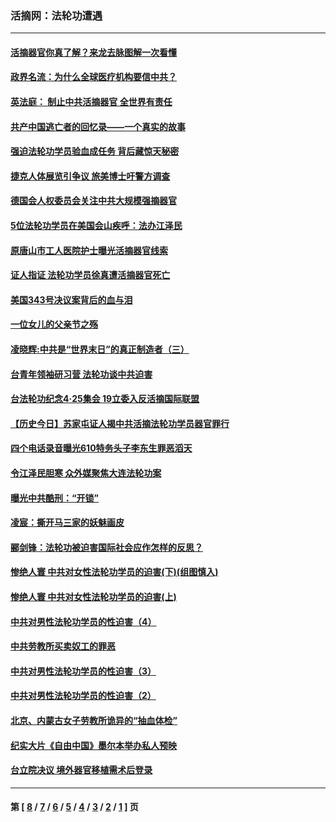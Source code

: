### 活摘网：法轮功遭遇
---
#### [活摘器官你真了解？来龙去脉图解一次看懂](../../pages/nf5881/n13013820.md?09270430) 
#### [政界名流：为什么全球医疗机构要信中共？](../../pages/nf5881/n11945479.md?09270430) 
#### [英法庭： 制止中共活摘器官 全世界有责任](../../pages/nf5881/n11330691.md?09270430) 
#### [共产中国逃亡者的回忆录——一个真实的故事](../../pages/nf5881/n10918649.md?09270430) 
#### [强迫法轮功学员验血成任务 背后藏惊天秘密](../../pages/nf5881/n4252384.md?09270430) 
#### [捷克人体展览引争议 旅美博士吁警方调查](../../pages/nf5881/n9429187.md?09270430) 
#### [德国会人权委员会关注中共大规模强摘器官](../../pages/nf5881/n8418950.md?09270430) 
#### [5位法轮功学员在美国会山疾呼：法办江泽民](../../pages/nf5881/n8101519.md?09270430) 
#### [原唐山市工人医院护士曝光活摘器官线索](../../pages/nf5881/n8076384.md?09270430) 
#### [证人指证 法轮功学员徐真遭活摘器官死亡](../../pages/nf5881/n8042467.md?09270430) 
#### [美国343号决议案背后的血与泪](../../pages/nf5881/n8020684.md?09270430) 
#### [一位女儿的父亲节之殇](../../pages/nf5881/n8014122.md?09270430) 
#### [凌晓辉:中共是“世界末日”的真正制造者（三）](../../pages/nf5881/n4210333.md?09270430) 
#### [台青年领袖研习营 法轮功谈中共迫害](../../pages/nf5881/n4141857.md?09270430) 
#### [台法轮功纪念4‧25集会 19立委入反活摘国际联盟](../../pages/nf5881/n4141821.md?09270430) 
#### [【历史今日】苏家屯证人揭中共活摘法轮功学员器官罪行](../../pages/nf5881/n4135912.md?09270430) 
#### [四个电话录音曝光610特务头子李东生罪恶滔天](../../pages/nf5881/n4040060.md?09270430) 
#### [令江泽民胆寒 众外媒聚焦大连法轮功案](../../pages/nf5881/n3932671.md?09270430) 
#### [曝光中共酷刑：“开锁”](../../pages/nf5881/n3889373.md?09270430) 
#### [凌宸：撕开马三家的妖魅画皮](../../pages/nf5881/n3849369.md?09270430) 
#### [郦剑锋：法轮功被迫害国际社会应作怎样的反思？](../../pages/nf5881/n3824560.md?09270430) 
#### [惨绝人寰 中共对女性法轮功学员的迫害(下)(组图慎入)](../../pages/nf5881/n3816285.md?09270430) 
#### [惨绝人寰 中共对女性法轮功学员的迫害(上)](../../pages/nf5881/n3815374.md?09270430) 
#### [中共对男性法轮功学员的性迫害（4）](../../pages/nf5881/n3769144.md?09270430) 
#### [中共劳教所买卖奴工的罪恶](../../pages/nf5881/n3769378.md?09270430) 
#### [中共对男性法轮功学员的性迫害（3）](../../pages/nf5881/n3768231.md?09270430) 
#### [中共对男性法轮功学员的性迫害（2）](../../pages/nf5881/n3767211.md?09270430) 
#### [北京、内蒙古女子劳教所诡异的“抽血体检”](../../pages/nf5881/n3753158.md?09270430) 
#### [纪实大片《自由中国》墨尔本举办私人预映](../../pages/nf5881/n3743337.md?09270430) 
#### [台立院决议 境外器官移植需术后登录](../../pages/nf5881/n3741520.md?09270430) 

---
#### 第 [ [8](./8.md?09270430) / [7](./7.md?09270430) / [6](./6.md?09270430) / [5](./5.md?09270430) / [4](./4.md?09270430) / [3](./3.md?09270430) / [2](./2.md?09270430) / [1](./1.md?09270430) ] 页
